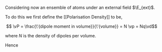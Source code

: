 Considering now an ensemble of atoms under an external field $\E_{ext}$.

To do this we first define the [[Polarisation Density]] to be,

$$ \vP = \frac{\'{dipole moment in volume}}{\'{volume}} = N \vp = Nq\vd$$

where $N$ is the density of dipoles per volume.

Hence
